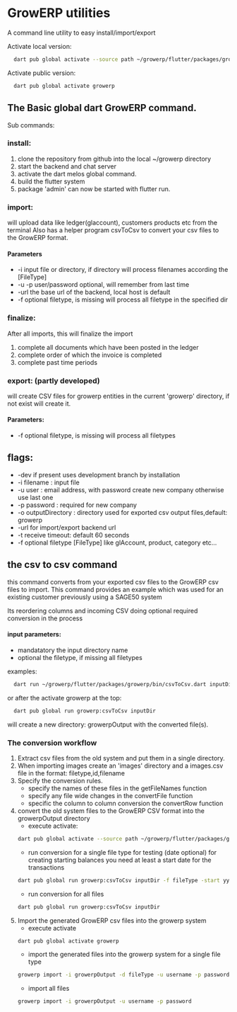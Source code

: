 
# GrowERP utilities

A command line utility to easy install/import/export

Activate local version:
```bash
  dart pub global activate --source path ~/growerp/flutter/packages/growerp
```
Activate public version:
```bash
  dart pub global activate growerp
```
## The Basic global dart GrowERP command.
Sub commands:
### install:
  1. clone the repository from github into the local ~/growerp directory
  2. start the backend and chat server
  3. activate the dart melos global command.
  4. build the flutter system
  5. package 'admin' can now be started with flutter run.
  
### import:
  will upload data like ledger(glaccount), customers products etc from the terminal
  Also has a helper program csvToCsv to convert your csv files to the
    GrowERP format.
  #### Parameters
  * -i input file or directory, if directory will process filenames according the [FileType]
  * -u -p user/password optional, will remember from last time
  * -url the base url of the backend, local host is default
  * -f optional filetype, is missing will process all filetype in the specified dir

### finalize:
  After all imports, this will finalize the import
  1. complete all documents which have been posted in the ledger
  2. complete order of which the invoice is completed
  3. complete past time periods

### export: (partly developed)
  will create CSV files for growerp entities in the current 'growerp'
  directory, if not exist will create it.
  #### Parameters:
  * -f optional filetype, is missing will process all filetypes

## flags:
  * -dev if present uses development branch by installation
  * -i filename : input file
  * -u user : email address, with password create new company otherwise use last one
  * -p password : required for new company
  * -o outputDirectory : directory used for exported csv output files,default: growerp
  * -url for import/export backend url
  * -t receive timeout: default 60 seconds
  * -f optional filetype [FileType] like glAccount, product, category etc...

## the csv to csv command
this command converts from your exported csv files to the GrowERP csv files to import. This command provides an example which was used for an existing customer previously using a SAGE50 system

Its reordering columns and incoming CSV doing optional
required conversion in the process

#### input parameters:
* mandatatory the input directory name
* optional the filetype, if missing all filetypes

examples:
```bash
  dart run ~/growerp/flutter/packages/growerp/bin/csvToCsv.dart inputDir transaction
```
or after the activate growerp at the top:
```bash
  dart pub global run growerp:csvToCsv inputDir
```
will create a new directory: growerpOutput with the converted file(s).

### The conversion workflow
1. Extract csv files from the old system and put them in a single directory.
2. When importing images create an 'images' directory and a images.csv file in the format: filetype,id,filename
3. Specify the conversion rules.
    * specify the names of these files in the getFileNames function
    * specify any file wide changes in the convertFile function
    * specific the column to column conversion the convertRow function
4. convert the old system files to the GrowERP CSV format into the growerpOutput directory
    * execute activate: 
    ```bash
    dart pub global activate --source path ~/growerp/flutter/packages/growerp
    ```
    * run conversion for a single file type for testing (date optional)
    for creating starting balances you need at least a start date for the transactions 
    ```bash
    dart pub global run growerp:csvToCsv inputDir -f fileType -start yyyy/mm/dd -end yyy/mm/dd
    ```
    * run conversion for all files
    ```bash
    dart pub global run growerp:csvToCsv inputDir
    ```
5. Import the generated GrowERP csv files into the growerp system
   * execute activate 
   ```bash
   dart pub global activate growerp
   ```
   * import the generated files into the growerp system for a single file type 
   ```bash
   growerp import -i growerpOutput -d fileType -u username -p password
   ```
    * import all files
    ```bash
    growerp import -i growerpOutput -u username -p password
    ```
